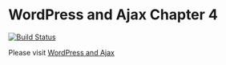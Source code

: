 # WordPress and Ajax Chapter 4

[![Build Status](https://travis-ci.org/wpajax/chapter-3.svg?branch=master)](https://travis-ci.org/wpajax/chapter-3)

Please visit <a href="https://wpandajax.com">WordPress and Ajax</a>
